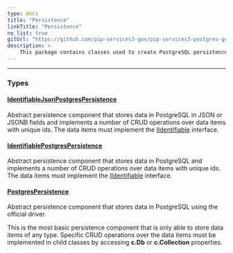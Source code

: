 ```yaml
---
type: docs
title: "Persistence"
linkTitle: "Persistence"
no_list: true
gitUrl: "https://github.com/pip-services3-gox/pip-services3-postgres-gox"
description: >
    This package contains classes used to create PostgreSQL persistence components.
---
```

---

<div class="module-body"> 

### Types

#### [IdentifiableJsonPostgresPersistence](identifiable_json_postgres_persistence)
Abstract persistence component that stores data in PostgreSQL in JSON or JSONB fields
and implements a number of CRUD operations over data items with unique ids.
The data items must implement the [IIdentifiable](../../commons/data/iidentifiable) interface.


#### [IdentifiablePostgresPersistence](identifiable_postgres_persistence)
Abstract persistence component that stores data in PostgreSQL
and implements a number of CRUD operations over data items with unique ids.
The data items must implement the [IIdentifiable](../../commons/data/iidentifiable) interface.

#### [PostgresPersistence](postgres_persistence)
Abstract persistence component that stores data in PostgreSQL using the official driver.

This is the most basic persistence component that is only
able to store data items of any type. Specific CRUD operations
over the data items must be implemented in child classes by
accessing **c.Db** or **c.Collection** properties.

</div>
